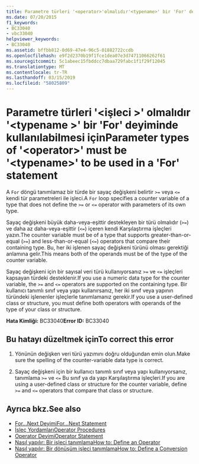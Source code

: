 ```yaml
---
title: Parametre türleri '<operator>'olmalıdır'<typename>' bir 'For' deyiminde kullanılabilmesi için
ms.date: 07/20/2015
f1_keywords:
- BC33040
- vbc33040
helpviewer_keywords:
- BC33040
ms.assetid: bffbb812-0d69-47e4-96c5-01882722ccdb
ms.openlocfilehash: e9f2d2370b19f1fce1dea07e3d74711066262f61
ms.sourcegitcommit: 5c1abeec15fbddcc7dbaa729fabc1f1f29f12045
ms.translationtype: MT
ms.contentlocale: tr-TR
ms.lasthandoff: 03/15/2019
ms.locfileid: "58025809"
---
```

# <a name="parameter-types-of-operator-must-be-typename-to-be-used-in-a-for-statement"></a><span data-ttu-id="d9798-102">Parametre türleri '\<işleci >' olmalıdır '\<typename >' bir 'For' deyiminde kullanılabilmesi için</span><span class="sxs-lookup"><span data-stu-id="d9798-102">Parameter types of '\<operator>' must be '\<typename>' to be used in a 'For' statement</span></span>
<span data-ttu-id="d9798-103">A `For` döngü tanımlamaz bir türde bir sayaç değişkeni belirtir `>=` veya `<=` kendi tür parametreleri ile işleci.</span><span class="sxs-lookup"><span data-stu-id="d9798-103">A `For` loop specifies a counter variable of a type that does not define the `>=` or `<=` operator with parameters of its own type.</span></span>  
  
 <span data-ttu-id="d9798-104">Sayaç değişkeni büyük daha-veya-eşittir destekleyen bir türü olmalıdır (`>=`) ve daha az daha-veya-eşittir (`<=`) içeren kendi Karşılaştırma işleçleri yazın.</span><span class="sxs-lookup"><span data-stu-id="d9798-104">The counter variable must be of a type that supports greater-than-or-equal (`>=`) and less-than-or-equal (`<=`) operators that compare their containing type.</span></span> <span data-ttu-id="d9798-105">Bu, her iki işlenen sayaç değişkeni türünü olması gerektiği anlamına gelir.</span><span class="sxs-lookup"><span data-stu-id="d9798-105">This means both of the operands must be of the type of the counter variable.</span></span>  
  
 <span data-ttu-id="d9798-106">Sayaç değişkeni için bir sayısal veri türü kullanıyorsanız `>=` ve `<=` işleçleri kapsayan türdeki desteklenir.</span><span class="sxs-lookup"><span data-stu-id="d9798-106">If you use a numeric data type for the counter variable, the `>=` and `<=` operators are supported on the containing type.</span></span> <span data-ttu-id="d9798-107">Bir kullanıcı tanımlı sınıf veya yapı kullanırsanız, her iki sınıf veya yapının türündeki işlenenler işleçlerle tanımlamanız gerekir.</span><span class="sxs-lookup"><span data-stu-id="d9798-107">If you use a user-defined class or structure, you must define both operators with operands of the type of your class or structure.</span></span>  
  
 <span data-ttu-id="d9798-108">**Hata Kimliği:** BC33040</span><span class="sxs-lookup"><span data-stu-id="d9798-108">**Error ID:** BC33040</span></span>  
  
## <a name="to-correct-this-error"></a><span data-ttu-id="d9798-109">Bu hatayı düzeltmek için</span><span class="sxs-lookup"><span data-stu-id="d9798-109">To correct this error</span></span>  
  
1.  <span data-ttu-id="d9798-110">Yönünün değişken veri türü yazımını doğru olduğundan emin olun.</span><span class="sxs-lookup"><span data-stu-id="d9798-110">Make sure the spelling of the counter-variable data type is correct.</span></span>  
  
2.  <span data-ttu-id="d9798-111">Sayaç değişkeni için bir kullanıcı tanımlı sınıf veya yapı kullanıyorsanız, tanımlama `>=` ve `<=` Bu sınıf ya da yapı Karşılaştırma işleçleri.</span><span class="sxs-lookup"><span data-stu-id="d9798-111">If you are using a user-defined class or structure for the counter variable, define `>=` and `<=` operators that compare that class or structure.</span></span>  
  
## <a name="see-also"></a><span data-ttu-id="d9798-112">Ayrıca bkz.</span><span class="sxs-lookup"><span data-stu-id="d9798-112">See also</span></span>

- [<span data-ttu-id="d9798-113">For...Next Deyimi</span><span class="sxs-lookup"><span data-stu-id="d9798-113">For...Next Statement</span></span>](../../visual-basic/language-reference/statements/for-next-statement.md)
- [<span data-ttu-id="d9798-114">İşleç Yordamları</span><span class="sxs-lookup"><span data-stu-id="d9798-114">Operator Procedures</span></span>](../../visual-basic/programming-guide/language-features/procedures/operator-procedures.md)
- [<span data-ttu-id="d9798-115">Operator Deyimi</span><span class="sxs-lookup"><span data-stu-id="d9798-115">Operator Statement</span></span>](../../visual-basic/language-reference/statements/operator-statement.md)
- [<span data-ttu-id="d9798-116">Nasıl yapılır: Bir işleci tanımlama</span><span class="sxs-lookup"><span data-stu-id="d9798-116">How to: Define an Operator</span></span>](../../visual-basic/programming-guide/language-features/procedures/how-to-define-an-operator.md)
- [<span data-ttu-id="d9798-117">Nasıl yapılır: Bir dönüşüm işleci tanımlama</span><span class="sxs-lookup"><span data-stu-id="d9798-117">How to: Define a Conversion Operator</span></span>](../../visual-basic/programming-guide/language-features/procedures/how-to-define-a-conversion-operator.md)
